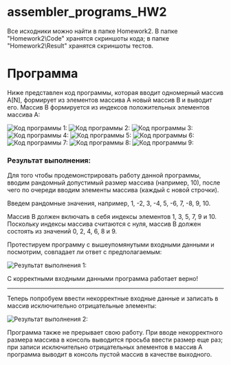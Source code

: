 # assembler_programs_HW2

Все исходники можно найти в папке Homework2.
В папке "Homework2\Code" хранятся скриншоты кода; в папке "Homework2\Result" хранятся скриншоты тестов.

Программа
=====================

Ниже представлен код программы, которая вводит одномерный массив A[N], формирует из элементов массива A новый массив B и выводит его.
Массив В формируется из индексов положительных элементов массива A:

![Код программы 1:](https://sun9-53.userapi.com/HmQH_h3CVnmYEDIUtH8-ehokqGf4CX7WXHKzwQ/B1qWnVkawCQ.jpg)
![Код программы 2:](https://sun9-32.userapi.com/bgIiIzEQJKPw9op5iZvPvTLVsttzg9qolv696A/SCp1xbARt8U.jpg)
![Код программы 3:](https://sun9-34.userapi.com/JlhDvdyfjE3C0j3UVH6RVW7K9yf3lBeqp_NYlQ/UNckjwg22E4.jpg)
![Код программы 4:](https://sun9-5.userapi.com/eznqZIQKPHMd8AVXgAPOljgBM1O9Mhy9KpthCw/9R7I5RWx-rk.jpg)
![Код программы 5:](https://sun9-42.userapi.com/WtxVacrCnLz70lJlRb9YYsBtpMqq_hRSMP9OZA/otqLCYpcXAo.jpg)
![Код программы 6:](https://sun9-54.userapi.com/RNAcvV6IOFyz518lrVQ5QU-KUMgJfep2P3dwvw/DlGuPZPcfUQ.jpg)
![Код программы 7:](https://sun4-10.userapi.com/cUKiWCVwDOpMKLT0HzWJq1JsbxE0OnnCxi4afA/xAabCyw8BSI.jpg)
![Код программы 8:](https://sun4-16.userapi.com/Pe59jthRomzN4k9ScwV_Z62GeLFxoKleIhHNGg/sDylmZ7LHQ8.jpg)
![Код программы 9:](https://sun4-12.userapi.com/n6C9GtAr2HKGZJPPtv--e6By3qjhmctmaMc8yg/EpmxGdgP3lk.jpg)

### Результат выполнения:

Для того чтобы продемонстрировать работу данной программы, вводим рандомный допустимый размер массива (например, 10), после чего по очереди вводим элементы массива (каждый с новой строчки).

Введем рандомные значения, например, 1, -2, 3, -4, 5, -6, 7, -8, 9, 10.

Массив В должен включать в себя индексы элементов 1, 3, 5, 7, 9 и 10. Поскольку индексы массива считаются с нуля, массив В должен состоять из значений 0, 2, 4, 6, 8 и 9. 

Протестируем программу с вышеупомянутыми входными данными и посмотрим, совпадает ли ответ с предполагаемым:

![Результат выполнения 1:](https://sun4-15.userapi.com/kYbS7ow6eiffQSw4h7JHj9G67yYldqntKpU6tQ/PyOrPMyGSJY.jpg)

С корректными входными данными программа работает верно!
****
Теперь попробуем ввести некорректные входные данные и записать в массив исключительно отрицательные элементы:

![Результат выполнения 2:](https://sun9-20.userapi.com/JIebg8NYHiCNbTMFWm0L3djBhQs5fluOkWParw/hJyIEmZyPP8.jpg)

Программа также не прерывает свою работу. 
При вводе некорректного размера массива в консоль выводится просьба ввести размер еще раз; при записи исключительно отрицательных элементов в массив А программа выводит в консоль пустой массив в качестве выходного.
